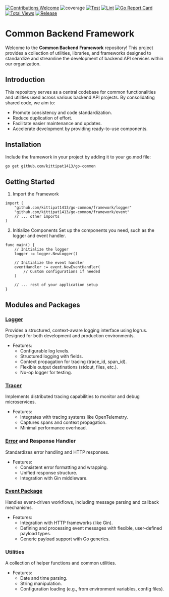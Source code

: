 [![Contributions Welcome](https://img.shields.io/badge/contributions-welcome-brightgreen.svg?style=flat)](https://github.com/kittipat1413/go-common/issues)
![coverage](https://img.shields.io/badge/coverage-88.2%25-brightgreen)
[![Test](https://github.com/kittipat1413/go-common/actions/workflows/test.yaml/badge.svg?branch=main)](https://github.com/kittipat1413/go-common/actions/workflows/test.yaml)
[![Lint](https://github.com/kittipat1413/go-common/actions/workflows/lint.yaml/badge.svg?branch=main)](https://github.com/kittipat1413/go-common/actions/workflows/lint.yaml)
[![Go Report Card](https://goreportcard.com/badge/github.com/kittipat1413/go-common)](https://goreportcard.com/report/github.com/kittipat1413/go-common)
[![Total Views](https://img.shields.io/endpoint?url=https%3A%2F%2Fhits.dwyl.com%2Fkittipat1413%2Fgo-common.json%3Fcolor%3Dblue)](https://hits.dwyl.com/kittipat1413/go-common)
[![Release](https://img.shields.io/github/release/kittipat1413/go-common.svg?style=flat)](https://github.com/kittipat1413/go-common/releases/latest)

# Common Backend Framework
Welcome to the **Common Backend Framework** repository! This project provides a collection of utilities, libraries, and frameworks designed to standardize and streamline the development of backend API services within our organization.

## Introduction
This repository serves as a central codebase for common functionalities and utilities used across various backend API projects. By consolidating shared code, we aim to:
- Promote consistency and code standardization.
- Reduce duplication of effort.
- Facilitate easier maintenance and updates.
- Accelerate development by providing ready-to-use components.

## Installation
Include the framework in your project by adding it to your go.mod file:
```bash
go get github.com/kittipat1413/go-common
```

## Getting Started
1. Import the Framework
```golang
import (
    "github.com/kittipat1413/go-common/framework/logger"
    "github.com/kittipat1413/go-common/framework/event"
    // ... other imports
)
```
2. Initialize Components
Set up the components you need, such as the logger and event handler.
```golang
func main() {
    // Initialize the logger
    logger := logger.NewLogger()

    // Initialize the event handler
    eventHandler := event.NewEventHandler(
        // Custom configurations if needed
    )

    // ... rest of your application setup
}
```

## Modules and Packages
### [Logger](/framework/logger/)
Provides a structured, context-aware logging interface using logrus. Designed for both development and production environments.
- Features:
  - Configurable log levels.
  - Structured logging with fields.
  - Context propagation for tracing (trace_id, span_id).
  - Flexible output destinations (stdout, files, etc.).
  - No-op logger for testing.

### [Tracer](/framework/trace/)
Implements distributed tracing capabilities to monitor and debug microservices.
- Features:
  - Integrates with tracing systems like OpenTelemetry.
  - Captures spans and context propagation.
  - Minimal performance overhead.

### [Error](/framework/errors/) and Response Handler
Standardizes error handling and HTTP responses.
- Features:
  - Consistent error formatting and wrapping.
  - Unified response structure.
  - Integration with Gin middleware.

### [Event Package](/framework//event/)
Handles event-driven workflows, including message parsing and callback mechanisms.
- Features:
  - Integration with HTTP frameworks (like Gin).
  - Defining and processing event messages with flexible, user-defined payload types.
  - Generic payload support with Go generics.

### Utilities
A collection of helper functions and common utilities.
- Features:
  - Date and time parsing.
  - String manipulation.
  - Configuration loading (e.g., from environment variables, config files).